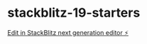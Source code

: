 # stackblitz-19-starters

[Edit in StackBlitz next generation editor ⚡️](https://stackblitz.com/~/github.com/joe-bookwood/stackblitz-19-starters)